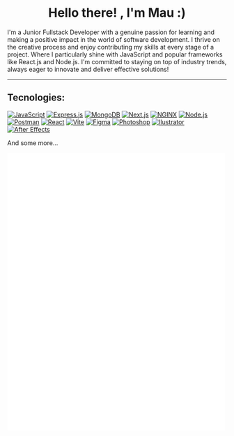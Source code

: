 <h1 align="center">Hello there! , I'm Mau :) </h1>
I'm a Junior Fullstack Developer with a genuine passion for learning and making a positive impact in the world of software development. I thrive on the creative process and enjoy contributing my skills at every stage of a project. Where I particularly shine with JavaScript and popular frameworks like React.js and Node.js. I'm committed to staying on top of industry trends, always eager to innovate and deliver effective solutions!

---
## Tecnologies:
[![JavaScript](https://img.shields.io/badge/JavaScript-323330?style=for-the-badge&logo=javascript&logoColor=F7DF1E)]()
[![Express.js](https://img.shields.io/badge/Express%20js-000000?style=for-the-badge&logo=express&logoColor=white)]()
[![MongoDB](https://img.shields.io/badge/MongoDB-4EA94B?style=for-the-badge&logo=mongodb&logoColor=white)]()
[![Next.js](https://img.shields.io/badge/next%20js-000000?style=for-the-badge&logo=nextdotjs&logoColor=white)]()
[![NGINX](https://img.shields.io/badge/Nginx-009639?style=for-the-badge&logo=nginx&logoColor=white)]()
[![Node.js](https://img.shields.io/badge/Node%20js-339933?style=for-the-badge&logo=nodedotjs&logoColor=white)]()
[![Postman](https://img.shields.io/badge/Postman-FF6C37?style=for-the-badge&logo=Postman&logoColor=white)]()
[![React](https://img.shields.io/badge/React-20232A?style=for-the-badge&logo=react&logoColor=61DAFB)]()
[![Vite](https://img.shields.io/badge/Vite-B73BFE?style=for-the-badge&logo=vite&logoColor=FFD62E)]()
[![Figma](https://img.shields.io/badge/Figma-F24E1E?style=for-the-badge&logo=figma&logoColor=white)]()
[![Photoshop](https://img.shields.io/badge/Adobe%20Photoshop-31A8FF?style=for-the-badge&logo=Adobe%20Photoshop&logoColor=black)]()
[![Ilustrator](https://img.shields.io/badge/Adobe%20Illustrator-FF9A00?style=for-the-badge&logo=adobe%20illustrator&logoColor=white)]()
[![After Effects](https://img.shields.io/badge/Adobe%20after%20affects-CF96FD?style=for-the-badge&logo=Adobe%20after%20effects&logoColor=393665)]()


And some more...


<img align="left" width="500" alt="Data" src="general.svg">



